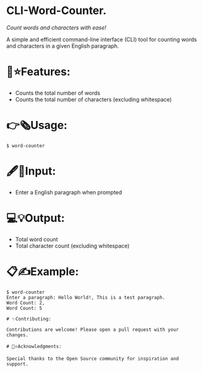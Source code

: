 # CLI-Word-Counter.

*Count words and characters with ease!*

A simple and efficient command-line interface (CLI) tool for counting words and characters in a given English paragraph.

# 💫⭐Features:

- Counts the total number of words
- Counts the total number of characters (excluding whitespace)

# 👉🗞️Usage:

```
$ word-counter
```

# 🖋️📝Input:

- Enter a English paragraph when prompted

# 💻💡Output:

- Total word count
- Total character count (excluding whitespace)

# 📋✍️Example:

```
$ word-counter
Enter a paragraph: Hello World!, This is a test paragraph.
Word Count: 2,
Word Count: 5

# ✨Contributing:

Contributions are welcome! Please open a pull request with your changes.

# 💫⭐Acknowledgments:

Special thanks to the Open Source community for inspiration and support.

